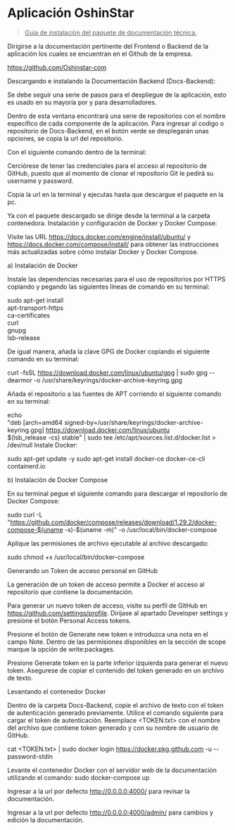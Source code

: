 <h1> Aplicación OshinStar </h1>

> <u> Guía de instalación del paquete de documentación técnica. </u>

Dirigirse a la documentación pertinente del Frontend o Backend de la aplicación los cuales se encuentran en el Github de la empresa. 

https://github.com/Oshinstar-com


Descargando e instalando la Documentación Backend (Docs-Backend):

Se debe seguir una serie de pasos para el despliegue de la aplicación, esto es usado en su mayoría por y para desarrolladores.


















Dentro de esta ventana encontrará una serie de repositorios con el nombre específico de cada componente de la aplicación.
Para ingresar al codigo o repositorio de Docs-Backend, en el botón verde se desplegarán unas opciones, se copia la url del repositorio. 


Con el siguiente comando dentro de la terminal:




Cerciórese de tener las credenciales para el acceso al repositorio de GitHub, puesto que al momento de clonar el repositorio Git le pedirá su username y password. 

Copia la url en la terminal y ejecutas hasta que descargue el paquete en la pc.






















Ya con el paquete descargado se dirige desde la terminal a la carpeta contenedora.
Instalación y configuración de Docker y Docker Compose:

Visite las URL https://docs.docker.com/engine/install/ubuntu/ y https://docs.docker.com/compose/install/ para obtener las instrucciones más actualizadas sobre cómo instalar Docker y Docker Compose.   

a) Instalación de Docker

Instale las dependencias necesarias para el uso de repositorios por HTTPS copiando y pegando las siguientes líneas de comando en su terminal:

 sudo apt-get install \
    apt-transport-https \
    ca-certificates \
    curl \
    gnupg \
    lsb-release

De igual manera, añada la clave GPG de Docker copiando el siguiente comando en su terminal:  

 curl -fsSL https://download.docker.com/linux/ubuntu/gpg | sudo gpg --dearmor -o /usr/share/keyrings/docker-archive-keyring.gpg

Añada el repositorio a las fuentes de APT corriendo el siguiente comando en su terminal:

echo \
  "deb [arch=amd64 signed-by=/usr/share/keyrings/docker-archive-keyring.gpg] https://download.docker.com/linux/ubuntu \
  $(lsb_release -cs) stable" | sudo tee /etc/apt/sources.list.d/docker.list > /dev/null
Instale Docker:

sudo apt-get update -y
sudo apt-get install docker-ce docker-ce-cli containerd.io

b) Instalación de Docker Compose

En su terminal pegue el siguiente comando para descargar el repositorio de Docker Compose:

sudo curl -L "https://github.com/docker/compose/releases/download/1.29.2/docker-compose-$(uname -s)-$(uname -m)" -o /usr/local/bin/docker-compose

Aplique las permisiones de archivo ejecutable al archivo descargado:

sudo chmod +x /usr/local/bin/docker-compose



Generando un Token de acceso personal en GitHub

La generación de un token de acceso permite a Docker el acceso al repositorio que contiene la documentación. 

Para generar un nuevo token de acceso, visite su perfil de GitHub en   https://github.com/settings/profile. Diríjase al apartado Developer settings y presione el botón Personal Access tokens.



Presione el botón de Generate new token e introduzca una nota en el campo Note. Dentro de las permisiones disponibles en la sección de scope marque la opción de write:packages. 



Presione Generate token en la parte inferior izquierda para generar el nuevo token. Asegurese de copiar el contenido del token generado en un archivo de texto. 

Levantando el contenedor Docker

Dentro de la carpeta Docs-Backend, copie el archivo de texto con el token de autenticación generado previamente.
Utilice el comando siguiente para cargar el token de autenticación. Reemplace <TOKEN.txt> con el nombre del archivo que contiene token generado y <USERNAME> con su nombre de usuario de GitHub.

cat <TOKEN.txt> | sudo docker login https://docker.pkg.github.com -u <USERNAME> --password-stdin

Levante el contenedor Docker con el servidor web de la documentación utilizando el comando:
sudo docker-compose up











Ingresar a la url por defecto http://0.0.0.0:4000/ para revisar la documentación.

Ingresar a la url por defecto http://0.0.0.0:4000/admin/ para cambios y edición la documentación.



